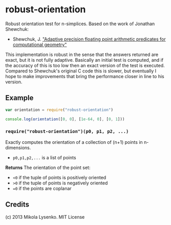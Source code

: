 robust-orientation
==================
Robust orientation test for n-simplices.  Based on the work of Jonathan Shewchuk:

* Shewchuk, J.  ["Adaptive precision floating point arithmetic predicates for computational geometry"](http://www.cs.cmu.edu/~quake/robust.html)

This implementation is robust in the sense that the answers returned are exact, but it is not fully adaptive.  Basically an initial test is computed, and if the accuracy of this is too low then an exact version of the test is executed.  Compared to Shewchuk's original C code this is slower, but eventually I hope to make improvements that bring the performance closer in line to his version.

## Example

```javascript
var orientation = require("robust-orientation")

console.log(orientation([0, 0], [1e-64, 0], [0, 1]))
```

### `require("robust-orientation")(p0, p1, p2, ...)`
Exactly computes the orientation of a collection of (n+1) points in n-dimensions.

* `p0,p1,p2,...` is a list of points

**Returns** The orientation of the point set:
* `<0` if the tuple of points is positively oriented
* `>0` if the tuple of points is negatively oriented
* `=0` if the points are coplanar

## Credits
(c) 2013 Mikola Lysenko. MIT License